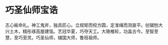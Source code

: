 # 巧圣仙师宝诰

志心皈命礼。神工鬼斧，独具匠心。立规矩而校方圆，定准绳而测直平。创锯刨大兴土木，精彤琢高屋建瓴。艺冠华夏，巧夺天工。大辂椎轮，功盖古今。至智至慧，至巧至灵。巧圣仙师，辅国大师，鲁班祖师。

